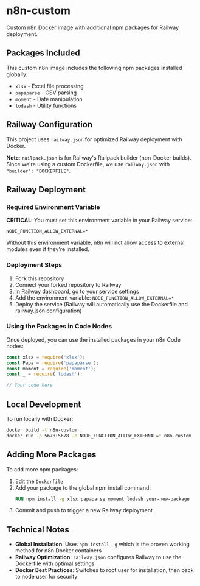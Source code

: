 # n8n-custom

Custom n8n Docker image with additional npm packages for Railway deployment.

## Packages Included

This custom n8n image includes the following npm packages installed globally:
- `xlsx` - Excel file processing
- `papaparse` - CSV parsing
- `moment` - Date manipulation
- `lodash` - Utility functions

## Railway Configuration

This project uses `railway.json` for optimized Railway deployment with Docker. 

**Note**: `railpack.json` is for Railway's Railpack builder (non-Docker builds). Since we're using a custom Dockerfile, we use `railway.json` with `"builder": "DOCKERFILE"`.

## Railway Deployment

### Required Environment Variable

**CRITICAL**: You must set this environment variable in your Railway service:

```
NODE_FUNCTION_ALLOW_EXTERNAL=*
```

Without this environment variable, n8n will not allow access to external modules even if they're installed.

### Deployment Steps

1. Fork this repository
2. Connect your forked repository to Railway
3. In Railway dashboard, go to your service settings
4. Add the environment variable: `NODE_FUNCTION_ALLOW_EXTERNAL=*`
5. Deploy the service (Railway will automatically use the Dockerfile and railway.json configuration)

### Using the Packages in Code Nodes

Once deployed, you can use the installed packages in your n8n Code nodes:

```javascript
const xlsx = require('xlsx');
const Papa = require('papaparse');
const moment = require('moment');
const _ = require('lodash');

// Your code here
```

## Local Development

To run locally with Docker:

```bash
docker build -t n8n-custom .
docker run -p 5678:5678 -e NODE_FUNCTION_ALLOW_EXTERNAL=* n8n-custom
```

## Adding More Packages

To add more npm packages:

1. Edit the `Dockerfile`
2. Add your package to the global npm install command:
   ```dockerfile
   RUN npm install -g xlsx papaparse moment lodash your-new-package
   ```
3. Commit and push to trigger a new Railway deployment

## Technical Notes

- **Global Installation**: Uses `npm install -g` which is the proven working method for n8n Docker containers
- **Railway Optimization**: `railway.json` configures Railway to use the Dockerfile with optimal settings
- **Docker Best Practices**: Switches to root user for installation, then back to node user for security